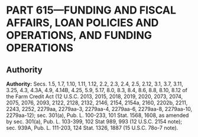 # PART 615—FUNDING AND FISCAL AFFAIRS, LOAN POLICIES AND OPERATIONS, AND FUNDING OPERATIONS 


## Authority

**Authority:** Secs. 1.5, 1.7, 1.10, 1.11, 1.12, 2.2, 2.3, 2.4, 2.5, 2.12, 3.1, 3.7, 3.11, 3.25, 4.3, 4.3A, 4.9, 4.14B, 4.25, 5.9, 5.17, 8.0, 8.3, 8.4, 8.6, 8.8, 8.10, 8.12 of the Farm Credit Act (12 U.S.C. 2013, 2015, 2018, 2019, 2020, 2073, 2074, 2075, 2076, 2093, 2122, 2128, 2132, 2146, 2154, 2154a, 2160, 2202b, 2211, 2243, 2252, 2279aa, 2279aa-3, 2279aa-4, 2279aa-6, 2279aa-8, 2279aa-10, 2279aa-12); sec. 301(a), Pub. L. 100-233, 101 Stat. 1568, 1608, as amended by sec. 301(a), Pub. L. 103-399, 102 Stat 989, 993 (12 U.S.C. 2154 note); sec. 939A, Pub. L. 111-203, 124 Stat. 1326, 1887 (15 U.S.C. 78o-7 note).








